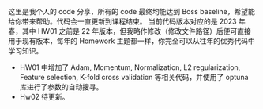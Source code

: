这里是我个人的 code 分享，所有的 code 最终均能达到 Boss baseline，希望能给你带来帮助。代码会一直更新到课程结束。
当前代码版本对应的是 2023 年春，其中 HW01 之前是 22 年版本，但我略作修改（修改文件路径）后便可直接用于现有版本，每年的 Homework 主题都一样，你完全可以从往年的优秀代码中学习知识。

- HW01 中增加了 Adam, Momentum, Normalization, L2 regularization, Feature selection, K-fold cross validation 等相关代码，并使用了 optuna 库进行了参数的自动搜寻。
- Hw02 待更新。
